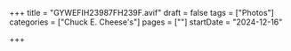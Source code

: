 +++
title = "GYWEFIH23987FH239F.avif"
draft = false
tags = ["Photos"]
categories = ["Chuck E. Cheese's"]
pages = [""]
startDate = "2024-12-16"

+++

